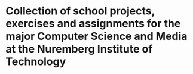 # Collection of school projects, exercises and assignments for the major Computer Science and Media at the Nuremberg Institute of Technology
